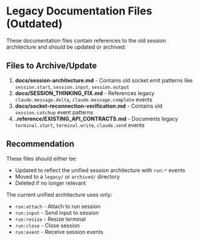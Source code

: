 # Legacy Documentation Files (Outdated)

These documentation files contain references to the old session architecture and should be updated or archived:

## Files to Archive/Update

1. **docs/session-architecture.md** - Contains old socket.emit patterns like `session.start`, `session.input`, `session.output`
2. **docs/SESSION_THINKING_FIX.md** - References legacy `claude.message.delta`, `claude.message.complete` events
3. **docs/socket-reconnection-verification.md** - Contains old `session.catchup` event patterns
4. **.reference/EXISTING_API_CONTRACTS.md** - Documents legacy `terminal.start`, `terminal.write`, `claude.send` events

## Recommendation

These files should either be:
- Updated to reflect the unified session architecture with `run:*` events
- Moved to a `legacy/` or `archived/` directory 
- Deleted if no longer relevant

The current unified architecture uses only:
- `run:attach` - Attach to run session
- `run:input` - Send input to session  
- `run:resize` - Resize terminal
- `run:close` - Close session
- `run:event` - Receive session events